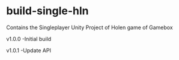 # build-single-hln
Contains the Singleplayer Unity Project of Holen game of Gamebox

v1.0.0
-Initial build

v1.0.1
-Update API
